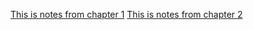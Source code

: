 [This is notes from chapter 1](/rust/book_notes/chapter1.md)
[This is notes from chapter 2](/rust/book_notes/chapter2.md)
